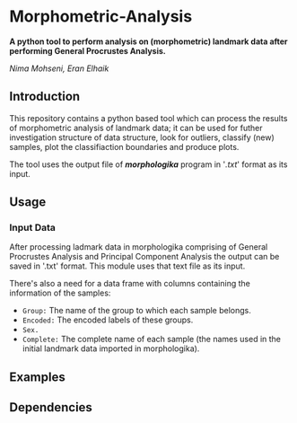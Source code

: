 # Morphometric-Analysis

**A python tool to perform analysis on (morphometric) landmark data after performing General Procrustes Analysis.**

*Nima Mohseni, Eran Elhaik*


## Introduction

  This repository contains a python based tool which can process the results of morphometric analysis of landmark data; it can be used for futher investigation structure of data structure, look for outliers, classify (new) samples, plot the classifiaction boundaries and produce plots.

The tool uses the output file of ***morphologika*** program in '*.txt*' format as its input.

## Usage

### Input Data

  After processing ladmark data in morphologika comprising of General Procrustes Analysis and Principal Component Analysis the output can be saved in '.txt' format. This module uses that text file as its input.
  
 There's also a need for a data frame with columns containing the information of the samples:
 
* `Group:` The name of the group to which each sample belongs.
* `Encoded:` The encoded labels of these groups.
* `Sex.`
* `Complete:` The complete name of each sample (the names used in the initial landmark data imported in morphologika).

  
  

## Examples

## Dependencies
